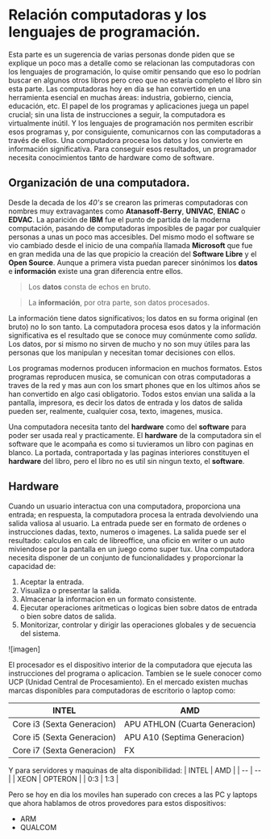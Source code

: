 # Relación computadoras y los lenguajes de programación.
Esta parte es un sugerencia de varias personas donde piden que se explique un poco mas a detalle como se relacionan las computadoras con los lenguajes de programación, lo quise omitir pensando que eso lo podrían buscar en algunos otros libros pero creo que no estaría completo el libro sin esta parte.
Las computadoras hoy en día se han convertido en una herramienta esencial en muchas áreas: industria, gobierno, ciencia, educación, etc. El papel de los programas y aplicaciones juega un papel crucial; sin una lista de instrucciones a seguir, la computadora es virtualmente inútil. Y los lenguajes de programación nos permiten escribir esos programas y, por consiguiente, comunicarnos con las computadoras a través de ellos.
Una computadora procesa los datos y los convierte en información significativa. Para conseguir esos resultados, un programador necesita conocimientos tanto de hardware como de software.

## Organización de una computadora.
Desde la decada de los *40's* se crearon las primeras computadoras con nombres muy extravagantes como **Atanasoff-Berry**, **UNIVAC**, **ENIAC** o **EDVAC**.
La aparición de **IBM** fue el punto de partida de la moderna computación, pasando de computadoras imposibles de pagar por cualquier personas a unas un poco mas accesibles. Del mismo modo el software se vio cambiado desde el inicio de una compañía llamada **Microsoft** que fue en gran medida una de las que propicio la creación del **Software Libre** y el **Open Source**.
Aunque a primera vista puedan parecer sinónimos los **datos** e **información** existe una gran diferencia entre ellos.

> Los **datos** consta de echos en bruto. 

> La **información**, por otra parte, son datos procesados.

La información tiene datos significativos; los datos en su forma original (en bruto) no lo son tanto. La computadora procesa esos datos y la información significativa es el resultado que se conoce muy comúnmente como *salida*.
Los datos, por si mismo no sirven de mucho y no son muy útiles para las personas que los manipulan y necesitan tomar decisiones con ellos.

Los programas modernos producen informacion en muchos formatos. Estos programas reproducen musica, se comunican con otras computadoras a traves de la red y mas aun con los smart phones que en los ultimos años se han convertido en algo casi obligatorio. Todos estos envian una salida a la pantalla, impresora, es decir los datos de entrada y los datos de salida pueden ser, realmente, cualquier cosa, texto, imagenes, musica.

Una computadora necesita tanto del **hardware** como del **software** para poder ser usada real y practicamente. El **hardware** de la computadora sin el software que le acompaña es como si tuvieramos un libro con paginas en blanco. La portada, contraportada y las paginas interiores constituyen el **hardware** del libro, pero el libro no es util sin ningun texto, el **software**.

## Hardware
Cuando un usuario interactua con una computadora, proporciona una entrada; en respuesta, la computadora procesa la entrada devolviendo una salida valiosa al usuario. La entrada puede ser en formato de ordenes o instrucciones dadas, texto, numeros o imagenes. La salida puede ser el resultado: calculos en calc de libreoffice, una oficio en writer o un auto miviendose por la pantalla en un juego como super tux. Una computadora necesita disponer de un conjunto de funcionalidades y proporcionar la capacidad de:

1. Aceptar la entrada.
2. Visualiza o presentar la salida.
3. Almacenar la informacion en un formato consistente.
4. Ejecutar operaciones aritmeticas o logicas bien sobre datos de entrada o bien sobre datos de salida.
5. Monitorizar, controlar y dirigir las operaciones globales y de secuencia del sistema.

![imagen]

El procesador es el dispositivo interior de la computadora que ejecuta las instrucciones del programa o aplicacion. Tambien se le suele conocer como UCP (Unidad Central de Procesamiento). En el mercado existen muchas marcas disponibles para computadoras de escritorio o laptop como:

| INTEL | AMD |
| -- | -- |
| Core i3 (Sexta Generacion) | APU ATHLON (Cuarta Generacion)|
| Core i5 (Sexta Generacion) | APU A10 (Septima Generacion)|
| Core i7 (Sexta Generacion) | FX | 

Y para servidores y maquinas de alta disponibilidad:
| INTEL | AMD |
| -- | -- |
| XEON | OPTERON |
| 0:3 | 1:3 |


Pero se hoy en dia los moviles han superado con creces a las PC y laptops que ahora hablamos de otros provedores para estos dispositivos:

- ARM
- QUALCOM




